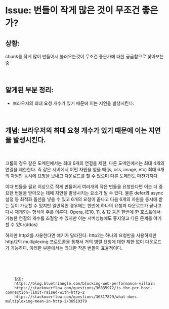 <!--
author: Dailyscat
purpose: issue arrange
rules:
 (1) 헤더와 문단사이
    <br/>
    <br/>
 (2) 코드가 작성되는 부분은 >로 정리
 (3) 참조는 해당 내용 바로 아래
    <br/>
    <br/>
 (4) 명령어는 bold
 (5) 방안은 ## 안의 과정은 ###
-->

# Issue: 번들이 작게 많은 것이 무조건 좋은가?

## 상황:
chunk를 작게 많이 만들어서 불러오는것이 무조건 좋은가에 대한 궁금함으로 찾아보는 중 

<br/>

## 알게된 부분 정리:

- 브라우저의 최대 요청 개수가 있기 때문에 이는 지연을 발생시킨다.

<br/>

## 개념: 브라우저의 최대 요청 개수가 있기 때문에 이는 지연을 발생시킨다.

<br/>

크롬의 경우 같은 도메인에서는 최대 6개의 연결을 제한, 다른 도메인에서는 최대 4개의 연결을 제한한다. 즉 같은 서버에서 어떤 자원을 얻을 때(js, css, image, etc) 최대 6개의 자원만 동시에 요청을 보내고 다운로드를 할 수 있으며 다른 도메인도 마찬가지다.

이때 번들을 필요 이상으로 작게 만들어서 여러개의 작은 번들을 요청한다면 이는 더 중요한 번들을 받아오는 데에 지연을 발생시키는 요소가 될 수 있다. 물론 defer와 async 설정 등 최적화 옵션을 넣을 수 있고 6개의 요청이 끝나고 다음 6개의 자원을 동시에 받는 등이 가능할 수 있지만 일반적인 경우에는 한번에 하나의 요청과 다운로드가 끝나고 다시 재개되는 형식이 주를 이룬다. Opera, IE10, 11, & 12 등은 한번에 한 호스트에서 가능한 연결의 개수를 조절할 수 있지만 이는 서버성능에도 좋지않고 다른 문제를 야기할 수 있다(ddos)

하지만 http2를 사용한다면 얘기가 달라진다.
http2는 하나의 요청만을 사용하지만 http/2의 multiplexing 프로토콜을 통해서 거의 병렬 요청에 대한 제한 없이 다운로드가 가능하다.
이러한 부분에서는 최대한 작은 번들이 효율적이다.
  
<br/>
<br/>
<br/>

        참조:
        https://blog.bluetriangle.com/blocking-web-performance-villain
        https://stackoverflow.com/questions/36835972/is-the-per-host-connection-limit-raised-with-http-2
        https://stackoverflow.com/questions/36517829/what-does-multiplexing-mean-in-http-2/36519379

<br/>


